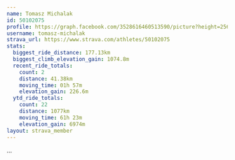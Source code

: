 ```yaml
---
name: Tomasz Michalak
id: 50102075
profile: https://graph.facebook.com/3528616460513590/picture?height=256&width=256
username: tomasz-michalak
strava_url: https://www.strava.com/athletes/50102075
stats:
  biggest_ride_distance: 177.13km
  biggest_climb_elevation_gain: 1074.8m
  recent_ride_totals:
    count: 2
    distance: 41.38km
    moving_time: 01h 57m
    elevation_gain: 226.6m
  ytd_ride_totals:
    count: 22
    distance: 1077km
    moving_time: 61h 23m
    elevation_gain: 6974m
layout: strava_member
--- 
```

...
